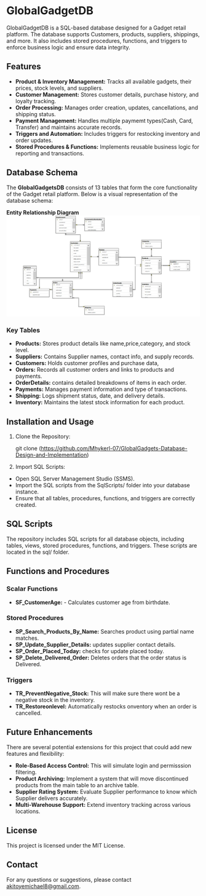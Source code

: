 # GlobalGadgetDB
GlobalGadgetDB is a SQL-based database designed for a Gadget retail platform. The database supports Customers, products, suppliers, shippings, and more. It also includes stored procedures, functions, and triggers to enforce business logic and ensure data integrity. 
## Features
- **Product & Inventory Management:** Tracks all available gadgets, their prices, stock levels, and suppliers.
- **Customer Management:** Stores customer details, purchase history, and loyalty tracking.
- **Order Processing:** Manages order creation, updates, cancellations, and shipping status.
- **Payment Management:** Handles multiple paymemt types(Cash, Card, Transfer) and maintains accurate records.
- **Triggers and Automation:** Includes triggers for restocking inventory and order updates.
- **Stored Procedures & Functions:** Implements reusable business logic for reporting and transactions.
## Database Schema
The **GlobalGadgetsDB** consists of 13 tables that form the core functionality of the Gadget retail platform. Below is a visual representation of the database schema:

**Entity Relationship Diagram**
![ERD Diagram](https://github.com/Mhykerl-07/GlobalGadgets-Database-Design-and-Implementation/blob/main/image/Global%20ERD%20Diagram.jpg?raw=true)

### Key Tables
- **Products:** Stores product details like name,price,category, and stock level.
- **Suppliers:** Contains Supplier names, contact info, and supply records.
- **Customers:** Holds customer profiles and purchase data,
- **Orders:** Records all customer orders and links to products and payments.
- **OrderDetails:** contains detailed breakdowns of items in each order.
- **Payments:** Manages payment information and type of transactions.
- **Shipping:** Logs shipment status, date, and delivery details.
- **Inventory:** Maintains the latest stock information for each product.
## Installation and Usage
1. Clone the Repository:

   git clone (https://github.com/Mhykerl-07/GlobalGadgets-Database-Design-and-Implementation)

2. Import SQL Scripts:

- Open SQL Server Management Studio (SSMS).
- Import the SQL scripts from the SqlScripts/ folder into your database instance.
- Ensure that all tables, procedures, functions, and triggers are correctly created.

## SQL Scripts

The repository includes SQL scripts for all database objects, including tables, views, stored procedures, functions, and triggers. These scripts are located in the sql/ folder.

## Functions and Procedures
### Scalar Functions
- **SF_CustomerAge:** - Calculates customer age from birthdate.
### Stored Procedures
- **SP_Search_Products_By_Name:** Searches product using partial name matches.
- **SP_Update_Supplier_Details:** updates supplier contact details.
- **SP_Order_Placed_Today:** checks for update placed today.
- **SP_Delete_Delivered_Order:** Deletes orders that the order status is Delivered.

### Triggers
- **TR_PreventNegative_Stock:** This will make sure there wont be a negative stock in the inventory.
- **TR_Restoreonlevel:** Automatically restocks onventory when an order is cancelled.
## Future Enhancements
There are several potential extensions for this project that could add new features and flexibility:

- **Role-Based Access Control:** This will simulate login and permisssion filtering.
- **Product Archiving:** Implement a system that will move discontinued products from the main table to an archive table.
- **Supplier Rating System:** Evaluate Supplier performance to know which Supplier delivers accurately.
- **Multi-Warehouse Support:** Extend inventory tracking across various locations.
## License
This project is licensed under the MIT License.
## Contact
For any questions or suggestions, please contact akitoyemichael8@gmail.com.
